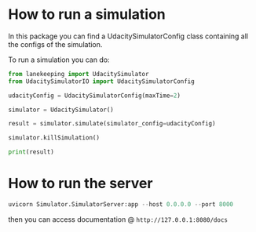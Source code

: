 # How to run a simulation
In this package you can find a UdacitySimulatorConfig class containing all the configs of the simulation.

To run a simulation you can do:

```python 
from lanekeeping import UdacitySimulator
from UdacitySimulatorIO import UdacitySimulatorConfig

udacityConfig = UdacitySimulatorConfig(maxTime=2)

simulator = UdacitySimulator()

result = simulator.simulate(simulator_config=udacityConfig)

simulator.killSimulation()

print(result)
```

# How to run the server
```python 
uvicorn Simulator.SimulatorServer:app --host 0.0.0.0 --port 8000
```

then you can access documentation @ `http://127.0.0.1:8080/docs`